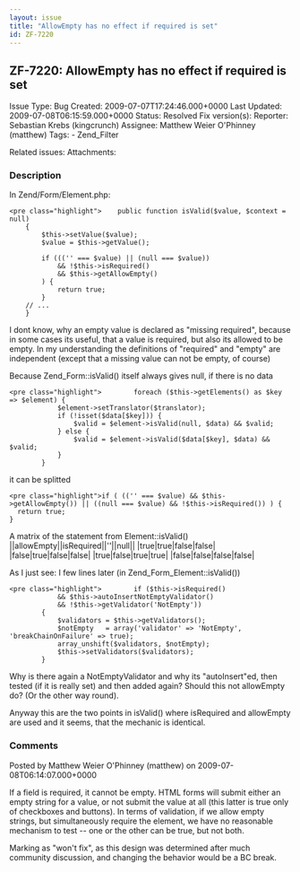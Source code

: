 ```yaml
---
layout: issue
title: "AllowEmpty has no effect if required is set"
id: ZF-7220
---
```


ZF-7220: AllowEmpty has no effect if required is set
----------------------------------------------------

 Issue Type: Bug Created: 2009-07-07T17:24:46.000+0000 Last Updated: 2009-07-08T06:15:59.000+0000 Status: Resolved Fix version(s): 
 Reporter:  Sebastian Krebs (kingcrunch)  Assignee:  Matthew Weier O'Phinney (matthew)  Tags: - Zend\_Filter
 
 Related issues: 
 Attachments: 
### Description

In Zend/Form/Element.php:

 
    <pre class="highlight">    public function isValid($value, $context = null)
        {
            $this->setValue($value);
            $value = $this->getValue();
    
            if ((('' === $value) || (null === $value))
                && !$this->isRequired()
                && $this->getAllowEmpty()
            ) {
                return true;
            }
        // ...
        }

I dont know, why an empty value is declared as "missing required", because in some cases its useful, that a value is required, but also its allowed to be empty. In my understanding the definitions of "required" and "empty" are independent (except that a missing value can not be empty, of course)

Because Zend\_Form::isValid() itself always gives null, if there is no data

 
    <pre class="highlight">        foreach ($this->getElements() as $key => $element) {
                $element->setTranslator($translator);
                if (!isset($data[$key])) {
                    $valid = $element->isValid(null, $data) && $valid;
                } else {
                    $valid = $element->isValid($data[$key], $data) && $valid;
                }
            }

it can be splitted

 
    <pre class="highlight">if ( (('' === $value) && $this->getAllowEmpty()) || ((null === $value) && !$this->isRequired()) ) {
      return true;
    }

A matrix of the statement from Element::isValid() ||allowEmpty||isRequired||''||null|| |true|true|false|false| |false|true|false|false| |true|false|true|true| |false|false|false|false|

As I just see: I few lines later (in Zend\_Form\_Element::isValid())

 
    <pre class="highlight">        if ($this->isRequired()
                && $this->autoInsertNotEmptyValidator()
                && !$this->getValidator('NotEmpty'))
            {
                $validators = $this->getValidators();
                $notEmpty   = array('validator' => 'NotEmpty', 'breakChainOnFailure' => true);
                array_unshift($validators, $notEmpty);
                $this->setValidators($validators);
            }

Why is there again a NotEmptyValidator and why its "autoInsert"ed, then tested (if it is really set) and then added again? Should this not allowEmpty do? (Or the other way round).

Anyway this are the two points in isValid() where isRequired and allowEmpty are used and it seems, that the mechanic is identical.

 

 

### Comments

Posted by Matthew Weier O'Phinney (matthew) on 2009-07-08T06:14:07.000+0000

If a field is required, it cannot be empty. HTML forms will submit either an empty string for a value, or not submit the value at all (this latter is true only of checkboxes and buttons). In terms of validation, if we allow empty strings, but simultaneously require the element, we have no reasonable mechanism to test -- one or the other can be true, but not both.

Marking as "won't fix", as this design was determined after much community discussion, and changing the behavior would be a BC break.

 

 